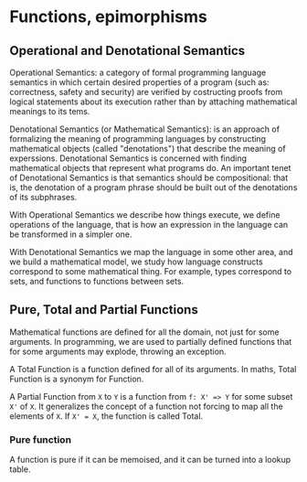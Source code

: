 Functions, epimorphisms
=======================

## Operational and Denotational Semantics
Operational Semantics: a category of formal programming language semantics in which certain desired properties of a program (such as: correctness, safety and security) are verified by costructing proofs from logical statements about its execution rather than by attaching mathematical meanings to its tems.

Denotational Semantics (or Mathematical Semantics): is an approach of formalizing the meaning of programming languages by constructing mathematical objects (called "denotations") that describe the meaning of experssions. Denotational Semantics is concerned with finding mathematical objects that represent what programs do. An important tenet of Denotational Semantics is that semantics should be compositional: that is, the denotation of a program phrase should be built out of the denotations of its subphrases.

With Operational Semantics we describe how things execute, we define operations of the language, that is how an expression in the language can be transformed in a simpler one.

With Denotational Semantics we map the language in some other area, and we build a mathematical model, we study how language constructs correspond to some mathematical thing. For example, types correspond to sets, and functions to functions between sets.


## Pure, Total and Partial Functions
Mathematical functions are defined for all the domain, not just for some arguments. In programming, we are used to partially defined functions that for some arguments may explode, throwing an exception.

A Total Function is a function defined for all of its arguments. In maths, Total Function is a synonym for Function.

A Partial Function from `X` to `Y` is a function from `f: X' => Y` for some subset `X'` of `X`. It generalizes the concept of a function not forcing to map all the elements of `X`. If `X' = X`, the function is called Total.

### Pure function
A function is pure if it can be memoised, and it can be turned into a lookup table.
